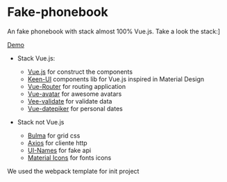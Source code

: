 # Fake-phonebook

An fake phonebook with stack almost 100% Vue.js. Take a look the stack:]

[Demo](http://emanuelgdev.com.br/fake-phonebook/dist/)

* Stack Vue.js:
  * [Vue.js](https://vuejs.org) for construct the components
  * [Keen-UI](https://github.com/JosephusPaye/Keen-UI) components lib for Vue.js  inspired in Material Design
  * [Vue-Router](https://github.com/vuejs/vue-router) for routing application
  * [Vue-avatar](https://github.com/eliep/vue-avatar) for awesome avatars
  * [Vee-validate](https://github.com/logaretm/vee-validate) for validate data
  * [Vue-datepiker](https://github.com/hilongjw/vue-datepicker) for personal dates

* Stack not Vue.js
  * [Bulma](http://bulma.io/) for grid css
  * [Axios](https://github.com/mzabriskie/axios) for cliente http
  * [UI-Names](https://uinames.com/) for fake api
  * [Material Icons](https://material.io/icons/) for fonts icons

We used the webpack template for init project
